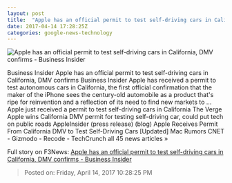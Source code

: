 ```yaml
---
layout: post
title:  "Apple has an official permit to test self-driving cars in California, DMV confirms - Business Insider"
date: 2017-04-14 17:28:25Z
categories: google-news-technology
---
```


![Apple has an official permit to test self-driving cars in California, DMV confirms - Business Insider](http://static3.businessinsider.com/image/58aefc3f01fe58c4018b6341-1190-625/apple-has-an-official-permit-to-test-self-driving-cars-in-california-dmv-confirms.jpg)

Business Insider Apple has an official permit to test self-driving cars in California, DMV confirms Business Insider Apple has received a permit to test autonomous cars in California, the first official confirmation that the maker of the iPhone sees the century-old automobile as a product that's ripe for reinvention and a reflection of its need to find new markets to ... Apple just received a permit to test self-driving cars in California The Verge Apple wins California DMV permit for testing self-driving car, could put tech on public roads AppleInsider (press release) (blog) Apple Receives Permit From California DMV to Test Self-Driving Cars [Updated] Mac Rumors CNET - Gizmodo - Recode - TechCrunch all 45 news articles »


Full story on F3News: [Apple has an official permit to test self-driving cars in California, DMV confirms - Business Insider](http://www.f3nws.com/n/Mbgz2G)

> Posted on: Friday, April 14, 2017 10:28:25 PM
